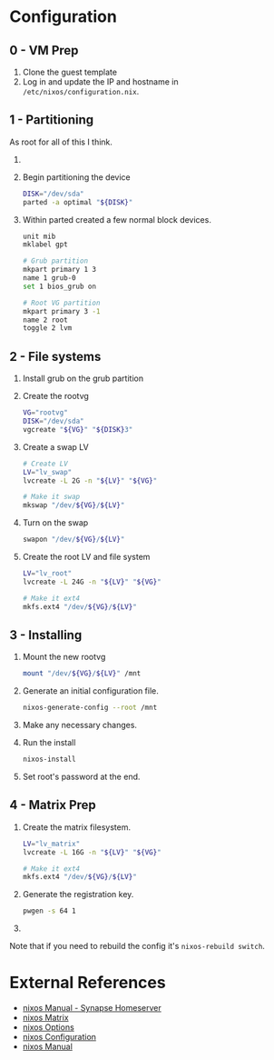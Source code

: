 # Configuration

## 0 - VM Prep

1. Clone the guest template
1. Log in and update the IP and hostname in `/etc/nixos/configuration.nix`.

## 1 - Partitioning

As root for all of this I think.

1. 
1. Begin partitioning the device

    ```bash
    DISK="/dev/sda"
    parted -a optimal "${DISK}"
    ```
1. Within parted created a few normal block devices.

    ```bash
    unit mib
    mklabel gpt

    # Grub partition
    mkpart primary 1 3
    name 1 grub-0
    set 1 bios_grub on

    # Root VG partition
    mkpart primary 3 -1
    name 2 root
    toggle 2 lvm
    ```

## 2 - File systems

1. Install grub on the grub partition
1. Create the rootvg

    ```bash
    VG="rootvg"
    DISK="/dev/sda"
    vgcreate "${VG}" "${DISK}3"
    ```
1. Create a swap LV

    ```bash
    # Create LV
    LV="lv_swap"
    lvcreate -L 2G -n "${LV}" "${VG}"

    # Make it swap
    mkswap "/dev/${VG}/${LV}"
    ```
1. Turn on the swap

    ```bash
    swapon "/dev/${VG}/${LV}"
    ```
1. Create the root LV and file system

    ```bash
    LV="lv_root"
    lvcreate -L 24G -n "${LV}" "${VG}"

    # Make it ext4
    mkfs.ext4 "/dev/${VG}/${LV}"
    ```

## 3 - Installing

1. Mount the new rootvg

    ```bash
    mount "/dev/${VG}/${LV}" /mnt
    ```
1. Generate an initial configuration file.

    ```bash
    nixos-generate-config --root /mnt
    ```
1. Make any necessary changes.
1. Run the install

    ```bash
    nixos-install
    ```
1. Set root's password at the end.

## 4 - Matrix Prep

1. Create the matrix filesystem.

    ```bash
    LV="lv_matrix"
    lvcreate -L 16G -n "${LV}" "${VG}"

    # Make it ext4
    mkfs.ext4 "/dev/${VG}/${LV}"
    ```
1. Generate the registration key.

    ```bash
    pwgen -s 64 1
    ```
1. 

Note that if you need to rebuild the config it's `nixos-rebuild switch`.

# External References

* [nixos Manual - Synapse Homeserver](https://nixos.org/manual/nixos/stable/index.html#module-services-matrix)
* [nixos Matrix](https://nixos.wiki/wiki/Matrix)
* [nixos Options](https://nixos.org/nixos/manual/options.html)
* [nixos Configuration](https://nixos.org/nixos/manual/#sec-configuration-syntax)
* [nixos Manual](https://nixos.org/nixos/manual/)
